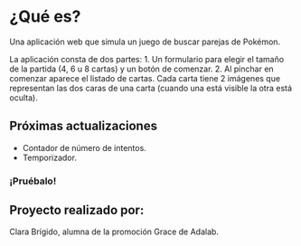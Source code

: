 # ¿Qué es?
Una aplicación web que simula un juego de buscar parejas de Pokémon.

La aplicación consta de dos partes:
    1. Un formulario para elegir el tamaño de la partida (4, 6 u 8 cartas) y un botón de comenzar.
    2. Al pinchar en comenzar aparece el listado de cartas. Cada carta tiene 2 imágenes que representan las dos
    caras de una carta (cuando una está visible la otra está oculta).

## Próximas actualizaciones
  - Contador de número de intentos.
  - Temporizador.

### ¡Pruébalo!

## Proyecto realizado por:

Clara Brígido, alumna de la promoción Grace de Adalab.

